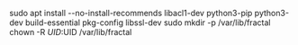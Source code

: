 sudo apt install --no-install-recommends libacl1-dev python3-pip python3-dev build-essential pkg-config libssl-dev
sudo mkdir -p /var/lib/fractal
chown -R $UID:$UID /var/lib/fractal
